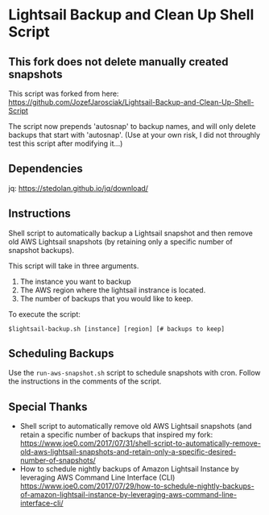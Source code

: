 # Lightsail Backup and Clean Up Shell Script

## This fork does not delete manually created snapshots

This script was forked from here: https://github.com/JozefJarosciak/Lightsail-Backup-and-Clean-Up-Shell-Script  

The script now prepends 'autosnap' to backup names, and will only delete backups that start with 'autosnap'. (Use at your own risk, I did not throughly test this script after modifying it...)

## Dependencies
jq: https://stedolan.github.io/jq/download/

## Instructions
Shell script to automatically backup a Lightsail snapshot and then remove old AWS Lightsail snapshots (by retaining only a specific number of snapshot backups).

This script will take in three arguments. 
1. The instance you want to backup
2. The AWS region where the lightsail instrance is located.
3. The number of backups that you would like to keep.

To execute the script:

`$lightsail-backup.sh [instance] [region] [# backups to keep]`

## Scheduling Backups

Use the `run-aws-snapshot.sh` script to schedule snapshots with cron. Follow the instructions in the comments of the script.

## Special Thanks

- Shell script to automatically remove old AWS Lightsail snapshots (and retain a specific number of backups that inspired my fork:
https://www.joe0.com/2017/07/31/shell-script-to-automatically-remove-old-aws-lightsail-snapshots-and-retain-only-a-specific-desired-number-of-snapshots/
- How to schedule nightly backups of Amazon Lightsail Instance by leveraging AWS Command Line Interface (CLI)
https://www.joe0.com/2017/07/29/how-to-schedule-nightly-backups-of-amazon-lightsail-instance-by-leveraging-aws-command-line-interface-cli/
